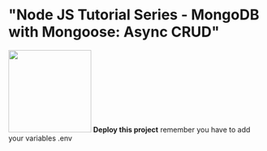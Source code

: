 # "Node JS Tutorial Series - MongoDB with Mongoose: Async CRUD"


[<img src="https://cdn.gomix.com/2bdfb3f8-05ef-4035-a06e-2043962a3a13%2Fremix-button.svg" width="163px" />](https://github.com/atenziono/simple-nodeJS-server-v1)
**Deploy this project** remember you have to add your variables .env